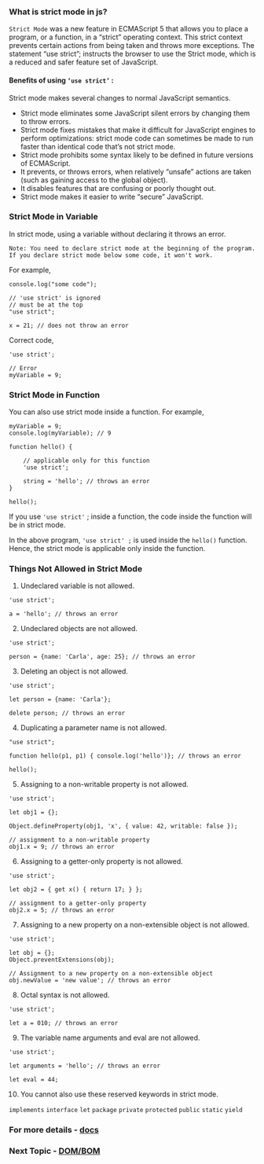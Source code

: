 ### What is strict mode in js?

`Strict Mode` was a new feature in ECMAScript 5 that allows you to place a program, or a function, in a “strict” operating context. This strict context prevents certain actions from being taken and throws more exceptions. The statement “use strict”; instructs the browser to use the Strict mode, which is a reduced and safer feature set of JavaScript.

#### Benefits of using `‘use strict’` :

Strict mode makes several changes to normal JavaScript semantics.

- Strict mode eliminates some JavaScript silent errors by changing them to throw errors.
- Strict mode fixes mistakes that make it difficult for JavaScript engines to perform optimizations: strict mode code can sometimes be made to run faster than identical code that’s not strict mode.
- Strict mode prohibits some syntax likely to be defined in future versions of ECMAScript.
- It prevents, or throws errors, when relatively “unsafe” actions are taken (such as gaining access to the global object).
- It disables features that are confusing or poorly thought out.
- Strict mode makes it easier to write “secure” JavaScript.

### Strict Mode in Variable

In strict mode, using a variable without declaring it throws an error.

`Note: You need to declare strict mode at the beginning of the program. If you declare strict mode below some code, it won't work.`

For example,

```
console.log("some code");

// 'use strict' is ignored
// must be at the top
"use strict";

x = 21; // does not throw an error
```

Correct code,

```
'use strict';

// Error
myVariable = 9;
```

### Strict Mode in Function

You can also use strict mode inside a function. For example,

```
myVariable = 9;
console.log(myVariable); // 9

function hello() {

    // applicable only for this function
    'use strict';

    string = 'hello'; // throws an error
}

hello();
```

If you use `'use strict'` ; inside a function, the code inside the function will be in strict mode.

In the above program, `'use strict' ;` is used inside the `hello()` function. Hence, the strict mode is applicable only inside the function.


### Things Not Allowed in Strict Mode

1. Undeclared variable is not allowed.
```
'use strict';

a = 'hello'; // throws an error
```

2. Undeclared objects are not allowed.
```
'use strict';

person = {name: 'Carla', age: 25}; // throws an error
```

3. Deleting an object is not allowed.
```
'use strict';

let person = {name: 'Carla'};

delete person; // throws an error
```

4. Duplicating a parameter name is not allowed.
```
"use strict";

function hello(p1, p1) { console.log('hello')}; // throws an error

hello();
```

5. Assigning to a non-writable property is not allowed.
```
'use strict';

let obj1 = {};

Object.defineProperty(obj1, 'x', { value: 42, writable: false });

// assignment to a non-writable property
obj1.x = 9; // throws an error
```

6. Assigning to a getter-only property is not allowed.
```
'use strict';

let obj2 = { get x() { return 17; } };

// assignment to a getter-only property
obj2.x = 5; // throws an error
```

7. Assigning to a new property on a non-extensible object is not allowed.
```
'use strict';

let obj = {};
Object.preventExtensions(obj);

// Assignment to a new property on a non-extensible object
obj.newValue = 'new value'; // throws an error
```

8. Octal syntax is not allowed.
```
'use strict';

let a = 010; // throws an error
```

9. The variable name arguments and eval are not allowed.
```
'use strict';

let arguments = 'hello'; // throws an error

let eval = 44;
```

10. You cannot also use these reserved keywords in strict mode.

`implements` `interface` `let` `package` `private` `protected` `public` `static` `yield`


### For more details - [docs](https://developer.mozilla.org/en-US/docs/Web/JavaScript/Reference/Strict_mode)
### Next Topic - [DOM/BOM](https://github.com/piyush-agrawal6/Javascript-Interview-Questions/blob/master/a-Intro/3-DOM-BOM.md)
